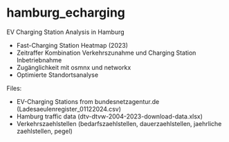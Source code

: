 # hamburg_echarging
EV Charging Station Analysis in Hamburg

- Fast-Charging Station Heatmap (2023)
- Zeitraffer Kombination Verkehrszunahme und Charging Station Inbetriebnahme
- Zugänglichkeit mit osmnx und networkx
- Optimierte Standortsanalyse



Files:
- EV-Charging Stations from bundesnetzagentur.de (Ladesaeulenregister_01122024.csv)
- Hamburg traffic data (dtv-dtvw-2004-2023-download-data.xlsx)
- Verkehrszaehlstellen (bedarfszaehlstellen, dauerzaehlstellen, jaehrliche zaehlstellen, pegel)
